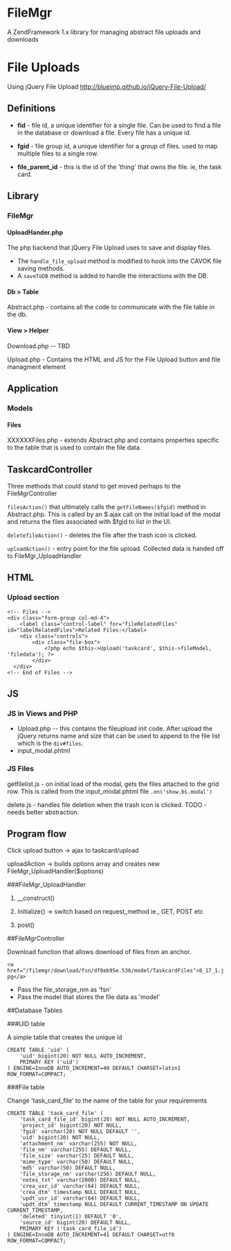 FileMgr
=======

A ZendFramework 1.x library for managing abstract file uploads and downloads


# File Uploads
Using jQuery File Upload http://blueimp.github.io/jQuery-File-Upload/
## Definitions
+ __fid__ - file id, a unique identifier for a single file.  Can be used to find a file in the database or download a file.  Every file has a unique id.

+ __fgid__ - file group id, a unique identifier for a group of files. used to map multiple files to a single row. 

+ __file_parent_id__ - this is the id of the 'thing' that owns the file. ie, the task card.

## Library
### FileMgr
#### UploadHander.php
The php backend that jQuery File Upload uses to save and display files. 

+ The `handle_file_upload` method is modified to hook into the CAVOK file saving methods.
+ A `saveToDB` method is added to handle the interactions with the DB.

#### Db > Table
Abstract.php - contains all the code to communicate with the file table in the db.

#### View > Helper
Download.php -- TBD

Upload.php - Contains the HTML and JS for the File Upload button and file managment element

## Application
### Models
#### Files
XXXXXXFiles.php - extends Abstract.php and contains properties specific to the table that is used to contain the file data.

## TaskcardController

Three methods that could stand to get moved perhaps to the FileMgrController

`filesAction()` that ultimately calls the `getFileNames($fgid)` method in Abstract.php. This is called by an $.ajax call on the initial load of the modal and returns the files associated with $fgid to list in the UI.

`deletefileAction()` - deletes the file after the trash icon is clicked.

`uploadAction()` - entry point for the file upload. Collected data is handed off to FileMgr_UploadHandler

## HTML
### Upload section

    <!-- Files -->
    <div class="form-group col-md-4">
        <label class="control-label" for="fileRelatedFiles" id="labelRelatedFiles">Related Files:</label>
        <div class="controls">
            <div class="file-box">
                <?php echo $this->Upload('taskcard', $this->fileModel, 'filedata'); ?>
            </div>
      </div>
    <!-- End of Files -->


## JS
### JS in Views and PHP 

+ Upload.php -- this contains the fileupload init code. After upload the jQuery returns name and size that can be used to append to the file list which is the `div#files`.
+ input_modal.phtml

### JS Files

getfilelist.js - on initial load of the modal, gets the files attached to the grid row. This is called from the input_modal.phtml file `.on('show.bs.modal')`

delete.js - handles file deletion when the trash icon is clicked. TODO - needs better abstraction.

## Program flow

Click upload button -> ajax to taskcard/upload

uploadAction -> builds options array and creates new FileMgr_UploadHandler($options)

###FileMgr_UploadHandler
1. __construct()

2. Initialize() -> switch based on request_method ie., GET, POST etc

3. post() 



##FileMgrController

Download function that allows download of files from an anchor.

`<a href="/filemgr/download/fsn/df8eb95e.536/model/TaskcardFiles">8_17_1.jpg</a>`

* Pass the file_storage_nm as 'fsn'
* Pass the model that stores the file data as 'model'


##Database Tables

###UID table

A simple table that creates the unique id

    CREATE TABLE 'uid' (
        'uid' bigint(20) NOT NULL AUTO_INCREMENT,
        PRIMARY KEY ('uid')
    ) ENGINE=InnoDB AUTO_INCREMENT=40 DEFAULT CHARSET=latin1 ROW_FORMAT=COMPACT;

###File table

Change 'task_card_file' to the name of the table for your requirements

    CREATE TABLE 'task_card_file' (
        'task_card_file_id' bigint(20) NOT NULL AUTO_INCREMENT,
        'project_id' bigint(20) NOT NULL,
        'fgid' varchar(20) NOT NULL DEFAULT '',
        'uid' bigint(20) NOT NULL,
        'attachment_nm' varchar(255) NOT NULL,
        'file_nm' varchar(255) DEFAULT NULL,
        'file_size' varchar(25) DEFAULT NULL,
        'mime_type' varchar(50) DEFAULT NULL,
        'md5' varchar(50) DEFAULT NULL,
        'file_storage_nm' varchar(256) DEFAULT NULL,
        'notes_txt' varchar(2000) DEFAULT NULL,
        'crea_usr_id' varchar(64) DEFAULT NULL,
        'crea_dtm' timestamp NULL DEFAULT NULL,
        'updt_usr_id' varchar(64) DEFAULT NULL,
        'updt_dtm' timestamp NULL DEFAULT CURRENT_TIMESTAMP ON UPDATE CURRENT_TIMESTAMP,
        'deleted' tinyint(1) DEFAULT '0',
        'source_id' bigint(20) DEFAULT NULL,
        PRIMARY KEY ('task_card_file_id')
    ) ENGINE=InnoDB AUTO_INCREMENT=41 DEFAULT CHARSET=utf8 ROW_FORMAT=COMPACT;
